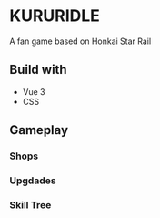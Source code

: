 # KURURIDLE

A fan game based on Honkai Star Rail

## Build with

- Vue 3
- CSS

## Gameplay

### Shops

### Upgdades

### Skill Tree

